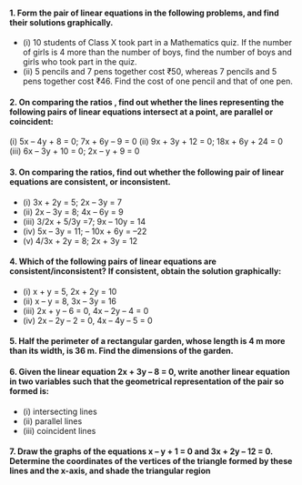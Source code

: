 #### 1. Form the pair of linear equations in the following problems, and find their solutions graphically.
* (i) 10 students of Class X took part in a Mathematics quiz. If the number of girls is 4 more than the number of boys, find the number of boys and girls who took part in the quiz.
* (ii) 5 pencils and 7 pens together cost ₹50, whereas 7 pencils and 5 pens together cost ₹46. Find the cost of one pencil and that of one pen.

#### 2. On comparing the ratios , find out whether the lines representing the following pairs of linear equations intersect at a point, are parallel or coincident:
(i) 5x – 4y + 8 = 0; 7x + 6y – 9 = 0
(ii) 9x + 3y + 12 = 0; 18x + 6y + 24 = 0
(iii) 6x – 3y + 10 = 0; 2x – y + 9 = 0


#### 3. On comparing the ratios, find out whether the following pair of linear equations are consistent, or inconsistent.
* (i) 3x + 2y = 5; 2x – 3y = 7
* (ii) 2x – 3y = 8; 4x – 6y = 9
* (iii) 3/2x + 5/3y =7; 9x – 10y = 14 
* (iv) 5x – 3y = 11; – 10x + 6y = –22
* (v) 4/3x + 2y = 8; 2x + 3y = 12

#### 4. Which of the following pairs of linear equations are consistent/inconsistent? If consistent, obtain the solution graphically:
* (i) x + y = 5, 2x + 2y = 10
* (ii) x – y = 8, 3x – 3y = 16
* (iii) 2x + y – 6 = 0, 4x – 2y – 4 = 0
* (iv) 2x – 2y – 2 = 0, 4x – 4y – 5 = 0

#### 5. Half the perimeter of a rectangular garden, whose length is 4 m more than its width, is 36 m. Find the dimensions of the garden.

#### 6. Given the linear equation 2x + 3y – 8 = 0, write another linear equation in two variables such that the geometrical representation of the pair so formed is: 
* (i) intersecting lines 
* (ii) parallel lines
* (iii) coincident lines
#### 7. Draw the graphs of the equations x – y + 1 = 0 and 3x + 2y – 12 = 0. Determine the coordinates of the vertices of the triangle formed by these lines and the x-axis, and shade the triangular region
